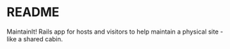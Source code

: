 # README

MaintainIt! Rails app for hosts and visitors to help maintain a physical site - like a shared cabin.